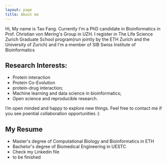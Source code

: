 ```yaml
---
layout: page
title: About me
---
```


Hi, My name is Tao Fang. Currently I'm a PhD candidate in Bioinformatics in  Prof. Christian von Mering's Group in UZH.
I register in The Life Science Zurich Graduate School program(run jointly by the ETH Zurich and the University of Zurich) and I'm a  member of SIB Swiss Institute of Bioinformatics

## Research Interests:
- Protein interaction
- Protein Co-Evolution
- protein-drug interaction;
- Machine learning and data science  in bioinformatics;
- Open science and reproducible research.

I’m open minded and happy to explore new things. Feel free to contact me if you see poential collaboration opportunities :)


## My Resume
- Master's degree  of Computational Biology and Bioinformatics in ETH
- Bachelor's degree of Biomedical Engineering in UESTC
- Check my Linkedin file
- to be finished
